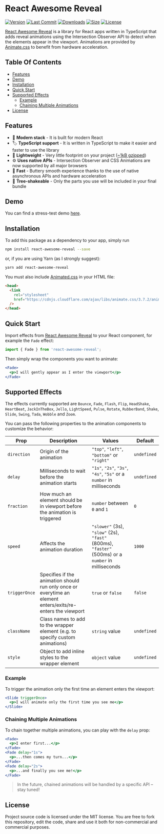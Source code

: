 # React Awesome Reveal

[![Version](https://badgen.net/npm/v/react-awesome-reveal)](https://www.npmjs.com/package/react-awesome-reveal/v/latest)
[![Last Commit](https://badgen.net/github/last-commit/dennismorello/react-awesome-reveal)](https://github.com/dennismorello/react-awesome-reveal/commits/master)
[![Downloads](https://badgen.net/npm/dt/react-awesome-reveal)](https://www.npmjs.com/package/react-awesome-reveal/v/latest)
[![Size](https://badgen.net/bundlephobia/minzip/react-awesome-reveal)](https://bundlephobia.com/result?p=react-awesome-reveal@latest)
[![License](https://badgen.net/npm/license/react-awesome-reveal)](https://www.npmjs.com/package/react-awesome-reveal/v/latest)

[React Awesome Reveal](https://github.com/dennismorello/react-awesome-reveal) is a library for React apps written in TypeScript that adds reveal animations using the Intersection Observer API to detect when the elements appear in the viewport. Animations are provided by [Animate.css](https://github.com/daneden/animate.css) to benefit from hardware acceleration.

## Table Of Contents

- [Features](#features)
- [Demo](#demo)
- [Installation](#installation)
- [Quick Start](#quick-start)
- [Supported Effects](#supported-effects)
  - [Example](#example)
  - [Chaining Multiple Animations](#chaining-multiple-animations)
- [License](#license)

## Features

- 🎁 **Modern stack** - It is built for modern React
- 🏷 **TypeScript support** - It is written in TypeScript to make it easier and faster to use the library
- 🍃 **Lightweight** - Very little footprint on your project ([~1kB gzipped](https://bundlephobia.com/result?p=react-awesome-reveal))
- ⚙️ **Uses native APIs** - Intersection Observer and CSS Animations are now supported by all major browsers
- 🚀 **Fast** - Buttery smooth experience thanks to the use of native asynchronous APIs and hardware acceleration
- 🌳 **Tree-shakeable** - Only the parts you use will be included in your final bundle

## Demo

You can find a stress-test demo [here](https://react-awesome-reveal.morello.dev).

## Installation

To add this package as a dependency to your app, simply run

```sh
npm install react-awesome-reveal --save
```

or, if you are using Yarn (as I strongly suggest):

```sh
yarn add react-awesome-reveal
```

You must also include [Animated.css](https://daneden.github.io/animate.css/) in your HTML file:

```html
<head>
  <link
    rel="stylesheet"
    href="https://cdnjs.cloudflare.com/ajax/libs/animate.css/3.7.2/animate.min.css"
  />
</head>
```

## Quick Start

Import effects from [React Awesome Reveal](https://www.npmjs.com/package/react-awesome-reveal) to your React component, for example the `Fade` effect:

```js
import { Fade } from 'react-awesome-reveal';
```

Then simply wrap the components you want to animate:

```jsx
<Fade>
  <p>I will gently appear as I enter the viewport</p>
</Fade>
```

## Supported Effects

The effects currently supported are `Bounce`, `Fade`, `Flash`, `Flip`, `HeadShake`, `HeartBeat`, `JackInTheBox`, `Jello`, `LightSpeed`, `Pulse`, `Rotate`, `RubberBand`, `Shake`, `Slide`, `Swing`, `Tada`, `Wobble` and `Zoom`.

You can pass the following properties to the animation components to customize the behavior:

| Prop          | Description                                                                                                 | Values                                                                                             | Default     |
| ------------- | ----------------------------------------------------------------------------------------------------------- | -------------------------------------------------------------------------------------------------- | ----------- |
| `direction`   | Origin of the animation                                                                                     | `"top"`, `"left"`, `"bottom"` or `"right"`                                                         | `undefined` |
| `delay`       | Milliseconds to wait before the animation starts                                                            | `"1s"`, `"2s"`, `"3s"`, `"4s"`, `"5s"` or a `number` in milliseconds                               | `undefined` |
| `fraction`    | How much an element should be in viewport before the animation is triggered                                 | `number` between `0` and `1`                                                                       | `0`         |
| `speed`       | Affects the animation duration                                                                              | `"slower"` (3s), `"slow"` (2s), `"fast"` (800ms), `"faster"` (500ms) or a `number` in milliseconds | `1000`      |
| `triggerOnce` | Specifies if the animation should run only once or everytime an element enters/exits/re-enters the viewport | `true` or `false`                                                                                  | `false`     |
| `className`   | Class names to add to the wrapper element (e.g. to specify custom animations)                               | `string` value                                                                                     | `undefined` |
| `style`       | Object to add inline styles to the wrapper element                                                          | `object` value                                                                                     | `undefined` |

### Example

To trigger the animation only the first time an element enters the viewport:

```jsx
<Slide triggerOnce>
  <p>I will animate only the first time you see me</p>
</Slide>
```

### Chaining Multiple Animations

To chain together multiple animations, you can play with the `delay` prop:

```jsx
<Fade>
  <p>I enter first...</p>
</Fade>
<Fade delay="1s">
  <p>...then comes my turn...</p>
</Fade>
<Fade delay="2s">
  <p>...and finally you see me!</p>
</Fade>
```

> In the future, chained animations will be handled by a specific API – stay tuned!

## License

Project source code is licensed under the MIT license. You are free to fork this repository, edit the code, share and use it both for non-commercial and commercial purposes.
